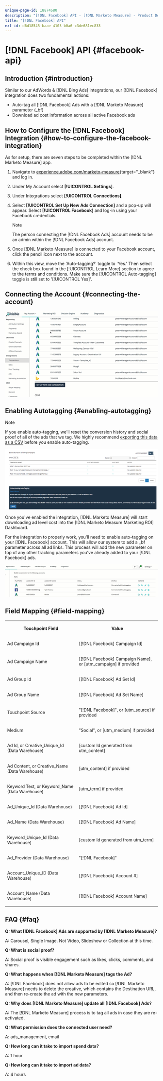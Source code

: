 ```yaml
---
unique-page-id: 18874680
description: "[!DNL Facebook] API - [!DNL Marketo Measure] - Product Documentation"
title: "[!DNL Facebook] API"
exl-id: d6d18545-baae-4103-b0a6-c3de681ec833
---
```

# [!DNL Facebook] API {#facebook-api}

## Introduction {#introduction}

Similar to our AdWords & [!DNL Bing Ads] integrations, our [!DNL Facebook] integration does two fundamental actions:

* Auto-tag all [!DNL Facebook] Ads with a [!DNL Marketo Measure] parameter (_bf)
* Download ad cost information across all active Facebook ads

## How to Configure the [!DNL Facebook] Integration {#how-to-configure-the-facebook-integration}

As for setup, there are seven steps to be completed within the [!DNL Marketo Measure] app.

1. Navigate to [experience.adobe.com/marketo-measure](https://experience.adobe.com/marketo-measure){target="_blank"} and log in.
1. Under My Account select **[!UICONTROL Settings]**.
1. Under Integrations select **[!UICONTROL Connections]**.
1. Select **[!UICONTROL Set Up New Ads Connection]** and a pop-up will appear. Select **[!UICONTROL Facebook]** and log-in using your Facebook credentials.

   >[!NOTE]
   >
   >The person connecting the [!DNL Facebook Ads] account needs to be an admin within the [!DNL Facebook Ads] account.

1. Once [!DNL Marketo Measure] is connected to your Facebook account, click the pencil icon next to the account.
1. Within this view, move the 'Auto-tagging?' toggle to 'Yes.' Then select the check box found in the [!UICONTROL Learn More] section to agree to the terms and conditions. Make sure the [!UICONTROL Auto-tagging] toggle is still set to '[!UICONTROL Yes]'.

## Connecting the Account {#connecting-the-account}

![](assets/1.gif)

## Enabling Autotagging {#enabling-autotagging}

>[!NOTE]
>
>If you enable auto-tagging, we'll reset the conversion history and social proof of all of the ads that we tag. We highly recommend [exporting this data as a CSV](https://www.facebook.com/business/help/205067636197240) before you enable auto-tagging.

![](assets/2-2.png)

Once you've enabled the integration, [!DNL Marketo Measure] will start downloading ad level cost into the [!DNL Marketo Measure Marketing ROI] Dashboard.

For the integration to properly work, you'll need to enable auto-tagging on your [!DNL Facebook] account. This will allow our system to add a _bf parameter across all ad links. This process will add the new parameter on top of any other tracking parameters you've already added to your [!DNL Facebook] ads.

![](assets/3.gif)

## Field Mapping {#field-mapping}

<table> 
 <colgroup> 
  <col> 
  <col> 
 </colgroup> 
 <tbody> 
  <tr> 
   <th><p><strong>Touchpoint Field</strong></p></th> 
   <th><p><strong>Value</strong></p></th> 
  </tr> 
  <tr> 
   <td><p>Ad Campaign Id</p></td> 
   <td><p>[[!DNL Facebook] Campaign Id]</p></td> 
  </tr> 
  <tr> 
   <td><p>Ad Campaign Name </p></td> 
   <td><p>[[!DNL Facebook] Campaign Name], or [utm_campaign] if provided</p></td> 
  </tr> 
  <tr> 
   <td><p>Ad Group Id</p></td> 
   <td><p>[[!DNL Facebook] Ad Set Id]</p></td> 
  </tr> 
  <tr> 
   <td><p>Ad Group Name</p></td> 
   <td><p>[[!DNL Facebook] Ad Set Name]</p></td> 
  </tr> 
  <tr> 
   <td><p>Touchpoint Source</p></td> 
   <td><p>"[!DNL Facebook]", or [utm_source] if provided</p></td> 
  </tr> 
  <tr> 
   <td><p>Medium</p></td> 
   <td><p>"Social", or [utm_medium] if provided</p></td> 
  </tr> 
  <tr> 
   <td><p>Ad Id, or Creative_Unique_Id (Data Warehouse)</p></td> 
   <td><p>[custom Id generated from utm_content]</p></td> 
  </tr> 
  <tr> 
   <td><p>Ad Content, or Creative_Name (Data Warehouse)</p></td> 
   <td><p>[utm_content] if provided</p></td> 
  </tr> 
  <tr> 
   <td><p>Keyword Text, or Keyword_Name (Data Warehouse)</p></td> 
   <td><p>[utm_term] if provided</p></td> 
  </tr> 
  <tr> 
   <td><p>Ad_Unique_Id (Data Warehouse)</p></td> 
   <td><p>[[!DNL Facebook] Ad Id]</p></td> 
  </tr> 
  <tr> 
   <td><p>Ad_Name (Data Warehouse)</p></td> 
   <td><p>[[!DNL Facebook] Ad Name]</p></td> 
  </tr> 
  <tr> 
   <td><p>Keyword_Unique_Id (Data Warehouse)</p></td> 
   <td><p>[custom Id generated from utm_term]</p></td> 
  </tr> 
  <tr> 
   <td><p>Ad_Provider (Data Warehouse)</p></td> 
   <td><p>"[!DNL Facebook]"</p></td> 
  </tr> 
  <tr> 
   <td><p>Account_Unique_ID (Data Warehouse)</p></td> 
   <td><p>[[!DNL Facebook] Account #]</p></td> 
  </tr> 
  <tr> 
   <td><p>Account_Name (Data Warehouse)</p></td> 
   <td><p>[[!DNL Facebook] Account Name]</p></td> 
  </tr> 
 </tbody> 
</table>

## FAQ {#faq}

**Q: What [!DNL Facebook] Ads are supported by [!DNL Marketo Measure]?**

A: Carousel, Single Image. Not Video, Slideshow or Collection at this time.

**Q: What is social proof?**

A: Social proof is visible engagement such as likes, clicks, comments, and shares.

**Q: What happens when [!DNL Marketo Measure] tags the Ad?**

A: [!DNL Facebook] does not allow ads to be edited so [!DNL Marketo Measure] needs to delete the creative, which contains the Destination URL, and then re-create the ad with the new parameters.

**Q: Why does [!DNL Marketo Measure] update all [!DNL Facebook] Ads?**

A: The [!DNL Marketo Measure] process is to tag all ads in case they are re-activated.

**Q: What permission does the connected user need?**

A: ads_management, email

**Q: How long can it take to import spend data?**

A: 1 hour

**Q: How long can it take to import ad data?**

A: 4 hours
